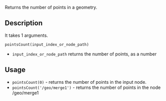 Returns the number of points in a geometry.


## Description

It takes 1 arguments.

`pointsCount(input_index_or_node_path)`

- `input_index_or_node_path` returns the number of points, as a number

## Usage

- `pointsCount(0)` - returns the number of points in the input node.
- `pointsCount('/geo/merge1')` - returns the number of points in the node /geo/merge1

